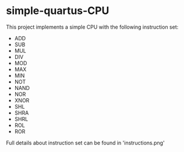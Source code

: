# simple-quartus-CPU

This project implements a simple CPU with the following instruction set:
* ADD
* SUB
* MUL
* DIV
* MOD
* MAX
* MIN
* NOT
* NAND
* NOR
* XNOR
* SHL
* SHRA
* SHRL
* ROL
* ROR

Full details about instruction set can be found in 'instructions.png'
